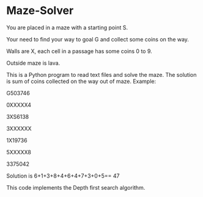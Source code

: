 # Maze-Solver

You are placed in a maze with a starting point S.

Your need to find your way to goal G and collect some coins on the way.

Walls are X, each cell in a passage has some coins 0 to 9.

Outside maze is lava.

This is a Python program to read text files and solve the maze.
The solution is sum of coins collected on the way out of maze.
Example:

G503746 

0XXXXX4 

3XS6138 

3XXXXXX 

1X19736 

5XXXXX8 

3375042

Solution is  6+1+3+8+4+6+4+7+3+0+5== 47

This code implements the Depth first search algorithm.
